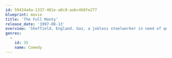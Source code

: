 ```yaml
---
id: 59424a4a-1337-481e-a0c8-aabc468fe277
blueprint: movie
title: 'The Full Monty'
release_date: '1997-08-13'
overview: 'Sheffield, England. Gaz, a jobless steelworker in need of quick cash persuades his mates to bare it all in a one-night-only strip show.'
genres:
  -
    id: 35
    name: Comedy
---
```

